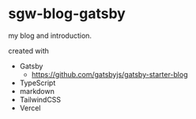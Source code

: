 # sgw-blog-gatsby #
my blog and introduction.

created with
- Gatsby
  - https://github.com/gatsbyjs/gatsby-starter-blog
- TypeScript
- markdown
- TailwindCSS
- Vercel

